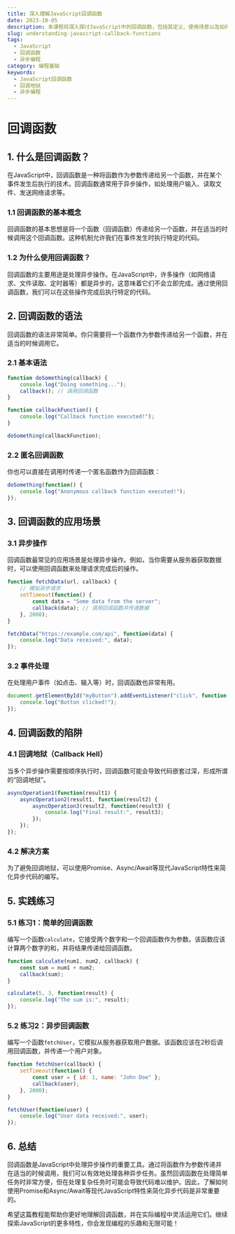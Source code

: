```yaml
---
title: 深入理解JavaScript回调函数
date: 2023-10-05
description: 本课程将深入探讨JavaScript中的回调函数，包括其定义、使用场景以及如何避免常见的回调地狱问题。
slug: understanding-javascript-callback-functions
tags:
  - JavaScript
  - 回调函数
  - 异步编程
category: 编程基础
keywords:
  - JavaScript回调函数
  - 回调地狱
  - 异步编程
---
```


# 回调函数

## 1. 什么是回调函数？

在JavaScript中，回调函数是一种将函数作为参数传递给另一个函数，并在某个事件发生后执行的技术。回调函数通常用于异步操作，如处理用户输入、读取文件、发送网络请求等。

### 1.1 回调函数的基本概念

回调函数的基本思想是将一个函数（回调函数）传递给另一个函数，并在适当的时候调用这个回调函数。这种机制允许我们在事件发生时执行特定的代码。

### 1.2 为什么使用回调函数？

回调函数的主要用途是处理异步操作。在JavaScript中，许多操作（如网络请求、文件读取、定时器等）都是异步的，这意味着它们不会立即完成。通过使用回调函数，我们可以在这些操作完成后执行特定的代码。

## 2. 回调函数的语法

回调函数的语法非常简单。你只需要将一个函数作为参数传递给另一个函数，并在适当的时候调用它。

### 2.1 基本语法

```javascript
function doSomething(callback) {
    console.log("Doing something...");
    callback(); // 调用回调函数
}

function callbackFunction() {
    console.log("Callback function executed!");
}

doSomething(callbackFunction);
```

### 2.2 匿名回调函数

你也可以直接在调用时传递一个匿名函数作为回调函数：

```javascript
doSomething(function() {
    console.log("Anonymous callback function executed!");
});
```

## 3. 回调函数的应用场景

### 3.1 异步操作

回调函数最常见的应用场景是处理异步操作。例如，当你需要从服务器获取数据时，可以使用回调函数来处理请求完成后的操作。

```javascript
function fetchData(url, callback) {
    // 模拟异步请求
    setTimeout(function() {
        const data = "Some data from the server";
        callback(data); // 调用回调函数并传递数据
    }, 2000);
}

fetchData("https://example.com/api", function(data) {
    console.log("Data received:", data);
});
```

### 3.2 事件处理

在处理用户事件（如点击、输入等）时，回调函数也非常有用。

```javascript
document.getElementById("myButton").addEventListener("click", function() {
    console.log("Button clicked!");
});
```

## 4. 回调函数的陷阱

### 4.1 回调地狱（Callback Hell）

当多个异步操作需要按顺序执行时，回调函数可能会导致代码嵌套过深，形成所谓的“回调地狱”。

```javascript
asyncOperation1(function(result1) {
    asyncOperation2(result1, function(result2) {
        asyncOperation3(result2, function(result3) {
            console.log("Final result:", result3);
        });
    });
});
```

### 4.2 解决方案

为了避免回调地狱，可以使用Promise、Async/Await等现代JavaScript特性来简化异步代码的编写。

## 5. 实践练习

### 5.1 练习1：简单的回调函数

编写一个函数`calculate`，它接受两个数字和一个回调函数作为参数。该函数应该计算两个数字的和，并将结果传递给回调函数。

```javascript
function calculate(num1, num2, callback) {
    const sum = num1 + num2;
    callback(sum);
}

calculate(5, 3, function(result) {
    console.log("The sum is:", result);
});
```

### 5.2 练习2：异步回调函数

编写一个函数`fetchUser`，它模拟从服务器获取用户数据。该函数应该在2秒后调用回调函数，并传递一个用户对象。

```javascript
function fetchUser(callback) {
    setTimeout(function() {
        const user = { id: 1, name: "John Doe" };
        callback(user);
    }, 2000);
}

fetchUser(function(user) {
    console.log("User data received:", user);
});
```

## 6. 总结

回调函数是JavaScript中处理异步操作的重要工具。通过将函数作为参数传递并在适当的时候调用，我们可以有效地处理各种异步任务。虽然回调函数在处理简单任务时非常方便，但在处理复杂任务时可能会导致代码难以维护。因此，了解如何使用Promise和Async/Await等现代JavaScript特性来简化异步代码是非常重要的。

希望这篇教程能帮助你更好地理解回调函数，并在实际编程中灵活运用它们。继续探索JavaScript的更多特性，你会发现编程的乐趣和无限可能！